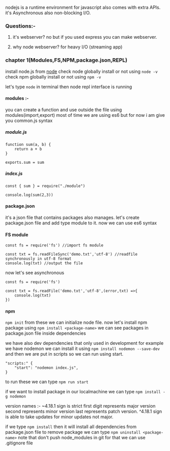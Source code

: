 nodejs is a runtime environment for javascript also comes with extra APIs.
it's Asynchronous also non-blocking I/O.

### Questions:-
1. it's webserver?
no but if you used express you can make webserver.

2. why node webserver?
for heavy I/O (streaming app)

### chapter 1(Modules,FS,NPM,package.json,REPL)

install node.js from [node](https://nodejs.org/en)
check node globally install or not using `node -v`
check npm globally install or not using `npm -v`

let's type `node` in terminal then node repl interface is running

#### modules :-

you can create a function and use outside the file using modules(import,export)
most of time we are using es6 but for now i am give you common.js syntax
##### module.js
```
function sum(a, b) {
    return a + b
}

exports.sum = sum
```

##### index.js
```
const { sum } = require("./module")

console.log(sum(2,3))
```
#### package.json
it's a json file that contains packages also manages.
let's create package.json file and add type module to it.
now we can use es6 syntax 

#### FS module
```
const fs = require('fs') //import fs module

const txt = fs.readFileSync('demo.txt','utf-8') //readfile synchronously in utf-8 format
console.log(txt) //output the file
```

now let's see asynchronous 
```
const fs = require('fs')

const txt = fs.readFile('demo.txt','utf-8',(error,txt) =>{
    console.log(txt)
})
```

#### npm
`npm init` from these we can initialize node file.
now let's install npm package using `npm install <package-name>`
we can see packages in package.json file inside dependencies

we have also dev dependencies that only used in development 
for example we have nodemon we can install it using `npm install nodemon --save-dev`
and then we are put in scripts so we can run using start.
```
"scripts:" {
    "start": "nodemon index.js",
}
```
to run these we can type `npm run start`

if we want to install package in our localmachine we can type `npm install -g nodemon`

version names :-
~4.18.1
sign is strict first digit represents major version second represents minor version last represents patch version.
^4.18.1
sign is able to take updates for minor updates not major. 

if we type `npm install` then it will install all dependencies from package.json file
to remove package we can type `npm uninstall <package-name>`
note that don't push node_modules in git for that we can use .gitignore file
